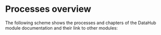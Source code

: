 # Processes overview

The following scheme shows the processes and chapters of the DataHub module documentation and their link to other modules:
